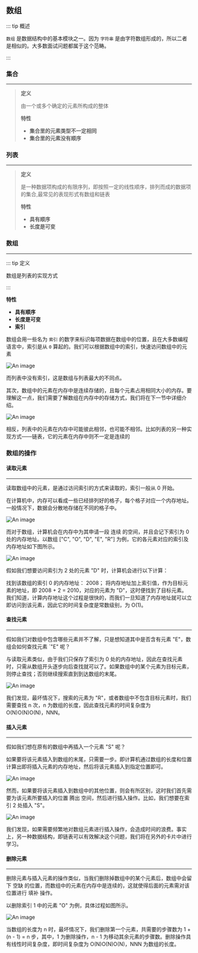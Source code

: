 ## 数组

::: tip  概述

`数组` 是数据结构中的基本模块之一。因为 `字符串` 是由字符数组形成的，所以二者是相似的。大多数面试问题都属于这个范畴。

:::

### 集合

---

> **定义**
>
> 由一个或多个确定的元素所构成的整体
>
> **特性**
>
> * **集合里的元素类型不一定相同**
> * **集合里的元素没有顺序**

### 列表

---

> **定义**
>
> 是一种数据项构成的有限序列，即按照一定的线性顺序，排列而成的数据项的集合,最常见的表现形式有数组和链表
>
> **特性**
>
> * **具有顺序**
> * **长度是可变**

### 数组

---

::: tip 定义

数组是列表的实现方式

:::

**特性**

* **具有顺序**
* **长度是可变**
* **索引**

数组会用一些名为 `索引` 的数字来标识每项数据在数组中的位置，且在大多数编程语言中，索引是从 `0` 算起的。我们可以根据数组中的索引，快速访问数组中的元素

![An image](./images/arr.png)

而列表中没有索引，这是数组与列表最大的不同点。

其次，数组中的元素在内存中是连续存储的，且每个元素占用相同大小的内存。要理解这一点，我们需要了解数组在内存中的存储方式，我们将在下一节中详细介绍。

![An image](./images/arr-da.png)

相反，列表中的元素在内存中可能彼此相邻，也可能不相邻。比如列表的另一种实现方式——链表，它的元素在内存中则不一定是连续的

### 数组的操作

#### 读取元素

---

读取数组中的元素，是通过访问索引的方式来读取的，索引一般从 0 开始。

在计算机中，内存可以看成一些已经排列好的格子，每个格子对应一个内存地址。一般情况下，数据会分散地存储在不同的格子中。

![An image](./images/arr-duqu.png)

而对于数组，计算机会在内存中为其申请一段 连续 的空间，并且会记下索引为 0 处的内存地址。以数组 ["C", "O", "D", "E", "R"] 为例，它的各元素对应的索引及内存地址如下图所示。

![An image](./images/arr-duquyanshi.png)

假如我们想要访问索引为 2 处的元素 "D" 时，计算机会进行以下计算：

找到该数组的索引 0 的内存地址： 2008；
将内存地址加上索引值，作为目标元素的地址，即 2008 + 2 = 2010，对应的元素为 "D"，这时便找到了目标元素。
我们知道，计算内存地址这个过程是很快的，而我们一旦知道了内存地址就可以立即访问到该元素，因此它的时间复杂度是常数级别，为 O(1)。

#### 查找元素

---

假如我们对数组中包含哪些元素并不了解，只是想知道其中是否含有元素 "E"，数组会如何查找元素 `"E" 呢？

与读取元素类似，由于我们只保存了索引为 0 处的内存地址，因此在查找元素时，只需从数组开头逐步向后查找就可以了。如果数组中的某个元素为目标元素，则停止查找；否则继续搜索直到到达数组的末尾。

![An image](./images/arr-cha.gif)

我们发现，最坏情况下，搜索的元素为 "R"，或者数组中不包含目标元素时，我们需要查找 n 次，n 为数组的长度，因此查找元素的时间复杂度为 O(N)O(N)O(N)，NNN。

#### 插入元素

---

假如我们想在原有的数组中再插入一个元素 "S" 呢？

如果要将该元素插入到数组的末尾，只需要一步。即计算机通过数组的长度和位置计算出即将插入元素的内存地址，然后将该元素插入到指定位置即可。

![An image](./images/arr-cha-len.gif)

然而，如果要将该元素插入到数组中的其他位置，则会有所区别，这时我们首先需要为该元素所要插入的位置 腾出 空间，然后进行插入操作。比如，我们想要在索引 2 处插入 "S"。

![An image](./images/arr-cha-min.gif)

我们发现，如果需要频繁地对数组元素进行插入操作，会造成时间的浪费。事实上，另一种数据结构，即链表可以有效解决这个问题，我们将在另外的卡片中进行学习。

#### 删除元素

---


删除元素与插入元素的操作类似，当我们删除掉数组中的某个元素后，数组中会留下 空缺 的位置，而数组中的元素在内存中是连续的，这就使得后面的元素需对该位置进行 填补 操作。

以删除索引 1 中的元素 "O" 为例，具体过程如图所示。

![An image](./images/arr-del.gif)


当数组的长度为 n 时，最坏情况下，我们删除第一个元素，共需要的步骤数为 1 + (n - 1) = n 步，其中，1 为删除操作，n - 1 为移动其余元素的步骤数。删除操作具有线性时间复杂度，即时间复杂度为 O(N)O(N)O(N)，NNN 为数组的长度。
